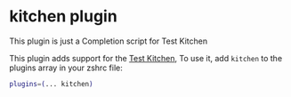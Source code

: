 # kitchen plugin

This plugin is just a Completion script for Test Kitchen

This plugin adds support for the [Test Kitchen](https://kitchen.ci),
To use it, add `kitchen` to the plugins array in your zshrc file:

```zsh
plugins=(... kitchen)
```